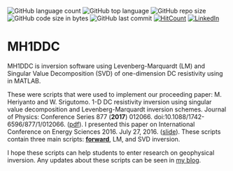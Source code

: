 ![GitHub language count](https://img.shields.io/github/languages/count/mheriyanto/MH1DDC)
![GitHub top language](https://img.shields.io/github/languages/top/mheriyanto/MH1DDC)
![GitHub repo size](https://img.shields.io/github/repo-size/mheriyanto/MH1DDC)
![GitHub code size in bytes](https://img.shields.io/github/languages/code-size/ezygeo-ai/machine-learning-and-geophysical-inversion)
![GitHub last commit](https://img.shields.io/github/last-commit/mheriyanto/MH1DDC.svg)
[![HitCount](http://hits.dwyl.com/mheriyanto/MH1DDC.svg)](http://hits.dwyl.com/mheriyanto/MH1DDC)
[![LinkedIn](https://img.shields.io/badge/-LinkedIn-black.svg?style=flat&logo=linkedin&colorB=555)](https://id.linkedin.com/in/mheriyanto)

# MH1DDC
MH1DDC is inversion software using Levenberg-Marquardt (LM) and Singular Value Decomposition (SVD) of one-dimension DC resistivity using in MATLAB.

These were scripts that were used to implement our proceeding paper:
M. Heriyanto and W. Srigutomo. 1-D DC resistivity inversion using singular value decomposition and Levenberg-Marquardt inversion schemes. Journal of Physics: Conference Series 877 (**2017**) 012066. doi:10.1088/1742-6596/877/1/012066. ([pdf](https://iopscience.iop.org/article/10.1088/1742-6596/877/1/012066/pdf)). I presented this paper on International Conference on Energy Sciences 2016. July 27, 2016. ([slide](https://figshare.com/articles/1-D_DC_Resistivity_Inversion_Using_Singular_Value_Decomposition_and_Levenberg-Marquardt_s_Inversion_Schemes/4644637)). These scripts contain three main scripts: [**forward**](https://github.com/mheriyanto/MH1DDC/tree/master/forward), LM, and SVD inversion. 

I hope these scripts can help students to enter research on geophysical inversion. 
Any updates about these scripts can be seen in [my blog](https://mheriyanto.wordpress.com/mh1ddc/).

